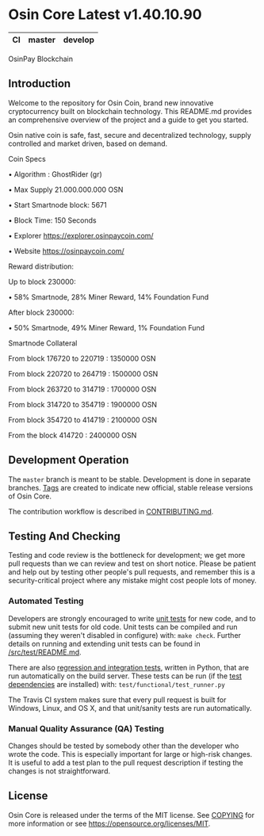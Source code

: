 Osin Core Latest v1.40.10.90
===========================

|CI|master|develop|
|-|-|-|

OsinPay Blockchain

Introduction
------------

Welcome to the repository for Osin Coin, brand new innovative cryptocurrency built on blockchain technology. This README.md provides an comprehensive overview of the project and a guide to get you started.

Osin native coin is safe, fast, secure and decentralized technology, supply controlled and market driven, based on demand.

Coin Specs

• Algorithm : GhostRider (gr)

• Max Supply 21.000.000.000 OSN

• Start Smartnode block: 5671

• Block Time: 150 Seconds

• Explorer https://explorer.osinpaycoin.com/

• Website https://osinpaycoin.com/

Reward distribution:

Up to block 230000:

• 58% Smartnode, 28% Miner Reward, 14% Foundation Fund

After block 230000:

• 50% Smartnode, 49% Miner Reward, 1% Foundation Fund

Smartnode Collateral

From block 176720 to 220719 : 1350000 OSN

From block 220720 to 264719 : 1500000 OSN

From block 263720 to 314719 : 1700000 OSN

From block 314720 to 354719 : 1900000 OSN

From block 354720 to 414719 : 2100000 OSN

From the block 414720 : 2400000 OSN

Development Operation
---------------------

The `master` branch is meant to be stable. Development is done in separate branches.
[Tags](https://github.com/deosin/osin/tags) are created to indicate new official,
stable release versions of Osin Core.

The contribution workflow is described in [CONTRIBUTING.md](CONTRIBUTING.md).

Testing And Checking
--------------------

Testing and code review is the bottleneck for development; we get more pull
requests than we can review and test on short notice. Please be patient and help out by testing
other people's pull requests, and remember this is a security-critical project where any mistake might cost people
lots of money.

### Automated Testing

Developers are strongly encouraged to write [unit tests](src/test/README.md) for new code, and to
submit new unit tests for old code. Unit tests can be compiled and run
(assuming they weren't disabled in configure) with: `make check`. Further details on running
and extending unit tests can be found in [/src/test/README.md](/src/test/README.md).

There are also [regression and integration tests](/test), written
in Python, that are run automatically on the build server.
These tests can be run (if the [test dependencies](/test) are installed) with: `test/functional/test_runner.py`

The Travis CI system makes sure that every pull request is built for Windows, Linux, and OS X, and that unit/sanity tests are run automatically.

### Manual Quality Assurance (QA) Testing

Changes should be tested by somebody other than the developer who wrote the
code. This is especially important for large or high-risk changes. It is useful
to add a test plan to the pull request description if testing the changes is
not straightforward.

License
-------

Osin Core is released under the terms of the MIT license. See [COPYING](COPYING) for more
information or see https://opensource.org/licenses/MIT.
